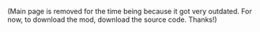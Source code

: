 (Main page is removed for the time being because it got very outdated. For now, to download the mod, download the source code. Thanks!)